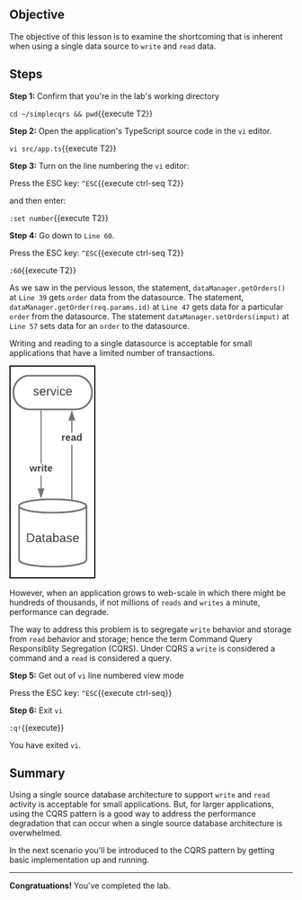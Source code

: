 ## Objective
The objective of this lesson is to examine the shortcoming that is inherent when using a single data source to `write` and `read` data.

## Steps

**Step 1:** Confirm that you're in the lab's working directory

`cd ~/simplecqrs && pwd`{{execute T2}}

**Step 2:** Open the application's TypeScript source code in the `vi` editor.

`vi src/app.ts`{{execute T2}}

**Step 3:** Turn on the line numbering the `vi` editor:

Press the ESC key: `^ESC`{{execute ctrl-seq T2}}

and then enter:

`:set number`{{execute T2}}

**Step 4:** Go down to `Line 60`.

Press the ESC key: `^ESC`{{execute ctrl-seq T2}}

`:60`{{execute T2}}

As we saw in the pervious lesson, the statement, `dataManager.getOrders()` at `Line 39` gets `order` data from the datasource. The statement, `dataManager.getOrder(req.params.id)` at `Line 47` gets data for a particular `order` from the datasource. The statement `dataManager.setOrders(imput)` at `Line 57` sets data for an `order` to the datasource.

Writing and reading to a single datasource is acceptable for small applications that have a limited number of transactions.

![Single Data Source Architecture](msdb-002/assets/CQRS-old-school.jpg)

However, when an application grows to web-scale in which there might be hundreds of thousands, if not millions of `reads` and `writes` a minute, performance can degrade.

The way to address this problem is to segregate `write` behavior and storage from `read` behavior and storage; hence the term Command Query Responsiblity Segregation (CQRS). Under CQRS a `write` is considered a command and a `read` is considered a query.

**Step 5:** Get out of `vi` line numbered view mode

Press the ESC key: `^ESC`{{execute ctrl-seq}}

**Step 6:** Exit `vi`

`:q!`{{execute}}

You have exited `vi`.

## Summary

Using a single source database architecture to support `write` and `read` activity is acceptable for small applications. But, for larger applications, using the CQRS pattern is a good way to address the performance degradation that can occur when a single source database architecture is overwhelmed.

In the next scenario you'll be introduced to the CQRS pattern by getting basic implementation up and running.

---

**Congratuations!** You've completed the lab.